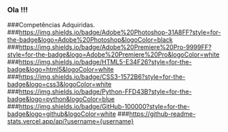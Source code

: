 ### Ola !!!
###Competências Adquiridas.
###https://img.shields.io/badge/Adobe%20Photoshop-31A8FF?style=for-the-badge&logo=Adobe%20Photoshop&logoColor=black
###https://img.shields.io/badge/Adobe%20Premiere%20Pro-9999FF?style=for-the-badge&logo=Adobe%20Premiere%20Pro&logoColor=white
###https://img.shields.io/badge/HTML5-E34F26?style=for-the-badge&logo=html5&logoColor=white
###https://img.shields.io/badge/CSS3-1572B6?style=for-the-badge&logo=css3&logoColor=white
###https://img.shields.io/badge/Python-FFD43B?style=for-the-badge&logo=python&logoColor=blue
###https://img.shields.io/badge/GitHub-100000?style=for-the-badge&logo=github&logoColor=white
###https://github-readme-stats.vercel.app/api?username={username}
